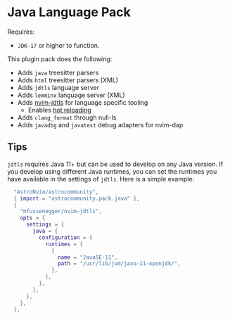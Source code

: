 # Java Language Pack

Requires:

- `JDK-17` or higher to function.

This plugin pack does the following:

- Adds `java` treesitter parsers
- Adds `html` treesitter parsers (XML)
- Adds `jdtls` language server
- Adds `lemminx` language server (XML)
- Adds [nvim-jdtls](https://github.com/mfussenegger/nvim-jdtls) for language specific tooling
  - Enables [hot reloading](https://github.com/mfussenegger/nvim-jdtls/issues/80)
- Adds `clang_format` through null-ls
- Adds `javadbg` and `javatest` debug adapters for nvim-dap

## Tips

`jdtls` requires Java 11+ but can be used to develop on any Java version. If you develop  using different Java runtimes, you can set the runtimes  you have available in the settings of `jdtls`. Here is a simple example:

```lua
  "AstroNvim/astrocommunity",
  { import = "astrocommunity.pack.java" },
  {
    "mfussenegger/nvim-jdtls",
    opts = {
      settings = {
        java = {
          configuration = {
            runtimes = {
              {
                name = "JavaSE-11",
                path = "/usr/lib/jvm/java-11-openjdk/",
              },
            },
          },
        },
      },
    },
  },
```
